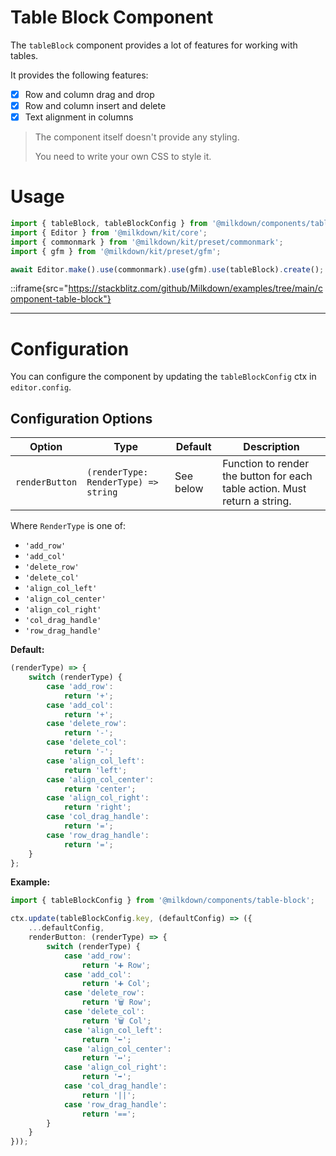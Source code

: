 # Table Block Component

The `tableBlock` component provides a lot of features for working with tables.

It provides the following features:

- [x] Row and column drag and drop
- [x] Row and column insert and delete
- [x] Text alignment in columns

> The component itself doesn't provide any styling.
>
> You need to write your own CSS to style it.

# Usage

```typescript
import { tableBlock, tableBlockConfig } from '@milkdown/components/table-block';
import { Editor } from '@milkdown/kit/core';
import { commonmark } from '@milkdown/kit/preset/commonmark';
import { gfm } from '@milkdown/kit/preset/gfm';

await Editor.make().use(commonmark).use(gfm).use(tableBlock).create();
```

::iframe{src="https://stackblitz.com/github/Milkdown/examples/tree/main/component-table-block"}

---

# Configuration

You can configure the component by updating the `tableBlockConfig` ctx in `editor.config`.

## Configuration Options

| Option         | Type                                 | Default   | Description                                                                |
| -------------- | ------------------------------------ | --------- | -------------------------------------------------------------------------- |
| `renderButton` | `(renderType: RenderType) => string` | See below | Function to render the button for each table action. Must return a string. |

Where `RenderType` is one of:

- `'add_row'`
- `'add_col'`
- `'delete_row'`
- `'delete_col'`
- `'align_col_left'`
- `'align_col_center'`
- `'align_col_right'`
- `'col_drag_handle'`
- `'row_drag_handle'`

**Default:**

```typescript
(renderType) => {
	switch (renderType) {
		case 'add_row':
			return '+';
		case 'add_col':
			return '+';
		case 'delete_row':
			return '-';
		case 'delete_col':
			return '-';
		case 'align_col_left':
			return 'left';
		case 'align_col_center':
			return 'center';
		case 'align_col_right':
			return 'right';
		case 'col_drag_handle':
			return '=';
		case 'row_drag_handle':
			return '=';
	}
};
```

**Example:**

```typescript
import { tableBlockConfig } from '@milkdown/components/table-block';

ctx.update(tableBlockConfig.key, (defaultConfig) => ({
	...defaultConfig,
	renderButton: (renderType) => {
		switch (renderType) {
			case 'add_row':
				return '➕ Row';
			case 'add_col':
				return '➕ Col';
			case 'delete_row':
				return '🗑️ Row';
			case 'delete_col':
				return '🗑️ Col';
			case 'align_col_left':
				return '⬅️';
			case 'align_col_center':
				return '↔️';
			case 'align_col_right':
				return '➡️';
			case 'col_drag_handle':
				return '||';
			case 'row_drag_handle':
				return '==';
		}
	}
}));
```

